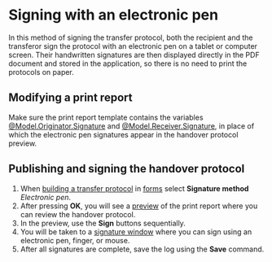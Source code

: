 # Signing with an electronic pen
      
In this method of signing the transfer protocol, both the recipient and the transferor sign the protocol with an electronic pen on a tablet or computer screen. Their handwritten signatures are then displayed directly in the PDF document and stored in the application, so there is no need to print the protocols on paper.
      
## Modifying a print report
     
Make sure the print report template contains the variables [@Model.Originator.Signature](../../alvao-asset-management/implementation/customization/reports/html)         and [@Model.Receiver.Signature](../../alvao-asset-management/implementation/customization/reports/html), in place of which the electronic pen signatures appear in the handover protocol preview.
      
## Publishing and signing the handover protocol
     
1. When [building a transfer protocol](../../alvao-asset-management/documents/transfer-protocols) in [forms](../../list-of-windows/alvao-webapp/objects/object/print)
            select **Signature method** *Electronic pen*.
2. After pressing **OK**, you will see a [preview](../../list-of-windows/alvao-webapp/objects/object/print/preview) of the print report where you can review the handover protocol.
3. In the preview, use the **Sign** buttons sequentially.
4. You will be taken to a [signature window](../../list-of-windows/alvao-webapp/objects/object/print/sign) where you can sign using an electronic pen, finger, or mouse.
5. After all signatures are complete, save the log using the **Save** command.
